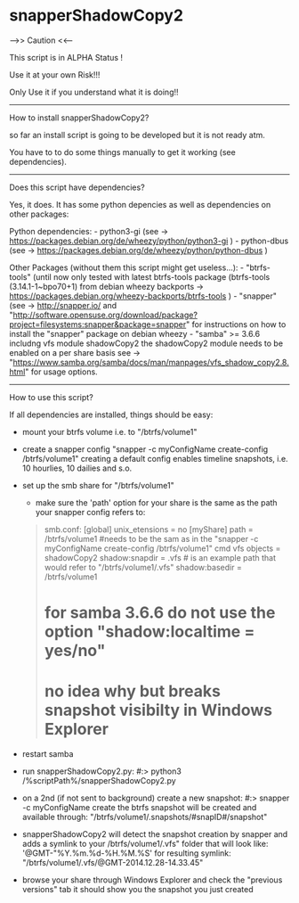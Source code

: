 snapperShadowCopy2
==================
-->>   Caution  <<--

This script is in ALPHA Status !

Use it at your own Risk!!! 

Only Use it if you understand what it is doing!!


--------------------------------------------------------------------------------------------

How to install snapperShadowCopy2?

so far an install script is going to be developed but it is not ready atm.

You have to to do some things manually to get it working (see dependencies).

--------------------------------------------------------------------------------------------

Does this script have dependencies?

Yes, it does. It has some python depencies as well as dependencies on other packages:
  
  Python dependencies:
    - python3-gi (see -> https://packages.debian.org/de/wheezy/python/python3-gi )
    - python-dbus (see -> https://packages.debian.org/de/wheezy/python/python-dbus )
    
  Other Packages (without them this script might get useless...):
    - "btrfs-tools" (until now only tested with latest btrfs-tools package (btrfs-tools (3.14.1-1~bpo70+1)
      from debian wheezy backports -> https://packages.debian.org/wheezy-backports/btrfs-tools )
    - "snapper" (see -> http://snapper.io/ and 
      "http://software.opensuse.org/download/package?project=filesystems:snapper&package=snapper"
      for instructions on how to install the "snapper" package on debian wheezy
    - "samba" >= 3.6.6 includng vfs module shadowCopy2
      the shadowCopy2 module needs to be enabled on a per share basis see ->       
      "https://www.samba.org/samba/docs/man/manpages/vfs_shadow_copy2.8.html"
      for usage options.
      
--------------------------------------------------------------------------------------------

How to use this script?

If all dependencies are installed, things should be easy:

  - mount your btrfs volume i.e. to "/btrfs/volume1"
  - create a snapper config "snapper -c myConfigName create-config /btrfs/volume1"
    creating a default config enables timeline snapshots, i.e. 10 hourlies, 10 dailies and s.o.
  - set up the smb share for "/btrfs/volume1" 
    - make sure the 'path' option for your share is the same as the path your snapper config refers to:
    >smb.conf:
    >  [global]
    >  unix_etensions = no
    >  [myShare]
    >  path = /btrfs/volume1 #needs to be the sam as in the "snapper -c myConfigName create-config /btrfs/volume1" cmd
    >  vfs objects = shadowCopy2
    >  shadow:snapdir = .vfs # is an example path that would refer to "/btrfs/volume1/.vfs"
    >  shadow:basedir = /btrfs/volume1
    >  # for samba 3.6.6 do not use the option "shadow:localtime = yes/no" 
    >  # no idea why but breaks snapshot visibilty in Windows Explorer
  
  - restart samba
  - run snapperShadowCopy2.py: 
      #:> python3 /%scriptPath%/snapperShadowCopy2.py
  - on a 2nd (if not sent to background) create a new snapshot: 
      #:> snapper -c myConfigName create
    the btrfs snapshot will be created and available through: "/btrfs/volume1/.snapshots/#snapID#/snapshot"
  - snapperShadowCopy2 will detect the snapshot creation by snapper and adds a symlink to your /btrfs/volume1/.vfs" 
    folder that will look like: '@GMT-"%Y.%m.%d-%H.%M.%S' for resulting symlink:
    "/btrfs/volume1/.vfs/@GMT-2014.12.28-14.33.45"
  - browse your share through Windows Explorer and check the "previous versions" tab it should show you the snapshot      you just created

